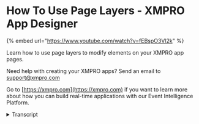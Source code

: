 # How To Use Page Layers - XMPRO App Designer
{% embed url="https://www.youtube.com/watch?v=fEBspO3Vl2k" %}

Learn how to use page layers to modify elements on your XMPRO app pages. 

Need help with creating your XMPRO apps? Send an email to support@xmpro.com

Go to [https://xmpro.com](https://xmpro.com) if you want to learn more about how you can build real-time applications with our Event Intelligence Platform.
<details>
<summary>Transcript</summary>hello and welcome to another training

video from Exim Pro today we'll be

looking at how to use page layers page

layers is another sometimes simpler way

to modify elements on your page the page

layers can be found to the right of the

tabs on your command bar the usual way

of modifying the elements on the page is

to hover over the element you want to

change and then clicking on it or

dragging it around this stops working so

well when you have elements on top of

other elements and you can no longer

find a way to click on them properly for

example if I want to make the vertical

banner move over to the right if I try

to move it was dragging it will leave

elements I couldn't see behind this is

what the page layers is for in the page

layers you can see the hierarchy of

every element on the page you can expand

and collapse different sections to see

into elements on the hierarchy this will

not change the page in any way the

number on the right shows the number of

children elements inside of this element

for example this box has three elements

inside of it one two three you can click

on a specific element and it will select

the element within the page you can drag

an element around by clicking and

dragging the handle on the right and it

will rearrange itself in the page this

is how I would get this banner over to

the right I would drag over the Box

element and drag it to the other side

you can rename each element this will

not affect the runtime view of the page

but it will change the text if it

appears when you offer over an element

and finally you can press the I on the

left to hide and show elements be

careful as this will hide the elements

on the runtime view as well this is

how to use the page layers
</details>